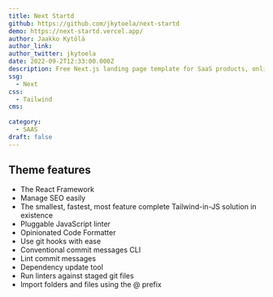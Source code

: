 ```yaml
---
title: Next Startd
github: https://github.com/jkytoela/next-startd
demo: https://next-startd.vercel.app/
author: Jaakko Kytölä
author_link:
author_twitter: jkytoela
date: 2022-09-2T12:33:00.000Z
description: Free Next.js landing page template for SaaS products, online services and more.
ssg:
  - Next
css:
  - Tailwind
cms:
  
category:
  - SAAS
draft: false
---
```


## Theme features

- The React Framework
- Manage SEO easily
- The smallest, fastest, most feature complete Tailwind-in-JS solution in existence
- Pluggable JavaScript linter
- Opinionated Code Formatter
- Use git hooks with ease
- Conventional commit messages CLI
- Lint commit messages
- Dependency update tool
- Run linters against staged git files
- Import folders and files using the @ prefix
